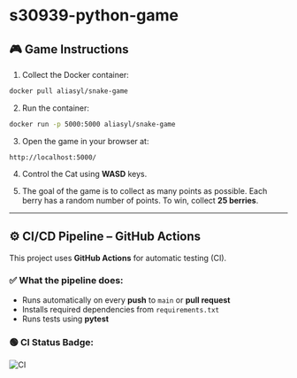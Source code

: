 # s30939-python-game

## 🎮 Game Instructions

1. Collect the Docker container:

```bash
docker pull aliasyl/snake-game
```

2. Run the container:

```bash
docker run -p 5000:5000 aliasyl/snake-game
```

3. Open the game in your browser at:

```
http://localhost:5000/
```

4. Control the Cat using **WASD** keys.

5. The goal of the game is to collect as many points as possible.
Each berry has a random number of points. To win, collect **25 berries**.

---

## ⚙️ CI/CD Pipeline – GitHub Actions

This project uses **GitHub Actions** for automatic testing (CI).

### ✅ What the pipeline does:

- Runs automatically on every **push** to `main` or **pull request**
- Installs required dependencies from `requirements.txt`
- Runs tests using **pytest**

### 🟢 CI Status Badge:

![CI](https://github.com/s30939/s30939-python-game/actions/workflows/ci.yml/badge.svg)
